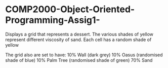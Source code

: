 # COMP2000-Object-Oriented-Programming-Assig1-
Displays a grid that represents a dessert.
The various shades of yellow represent different viscosity of sand.
Each cell has a random shade of yellow

The grid also are set to have:
10% Wall (dark grey)
10% Oasus (randomised shade of blue)
10% Palm Tree (randomised shade of green)
70% Sand
